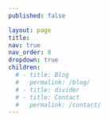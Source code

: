 ```yaml
---
published: false

layout: page
title:   
nav: true
nav_order: 8
dropdown: true
children:
  # - title: Blog
  #   permalink: /blog/
  # - title: divider
  # - title: Contact
  #   permalink: /contact/
---
```

